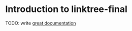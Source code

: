 # Introduction to linktree-final

TODO: write [great documentation](http://jacobian.org/writing/what-to-write/)
